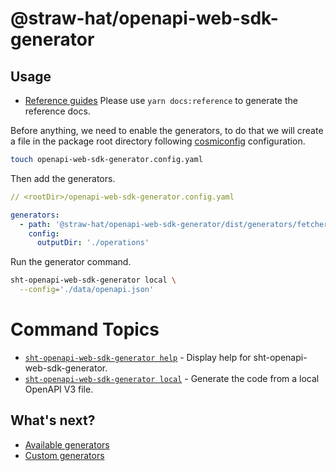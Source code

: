 # @straw-hat/openapi-web-sdk-generator

## Usage

- [Reference guides](./docs/references/index.html) Please use `yarn docs:reference`
  to generate the reference docs.

Before anything, we need to enable the generators, to do that we will create a
file in the package root directory following [cosmiconfig](https://www.npmjs.com/package/cosmiconfig)
configuration.

```bash
touch openapi-web-sdk-generator.config.yaml
```

Then add the generators.

```yaml
// <rootDir>/openapi-web-sdk-generator.config.yaml

generators:
  - path: '@straw-hat/openapi-web-sdk-generator/dist/generators/fetcher/index.js'
    config:
      outputDir: './operations'
```

Run the generator command.

```bash
sht-openapi-web-sdk-generator local \
  --config='./data/openapi.json'
```

<!-- commands -->

# Command Topics

- [`sht-openapi-web-sdk-generator help`](docs/commands/help.md) - Display help for sht-openapi-web-sdk-generator.
- [`sht-openapi-web-sdk-generator local`](docs/commands/local.md) - Generate the code from a local OpenAPI V3 file.

<!-- commandsstop -->

## What's next?

- [Available generators](docs/available-generators.md)
- [Custom generators](docs/custom-generators.md)
